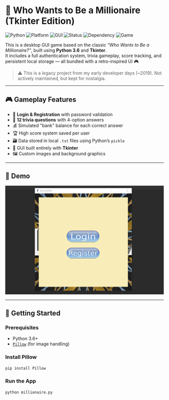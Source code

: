 # 🧠 Who Wants to Be a Millionaire (Tkinter Edition)

![Python](https://img.shields.io/badge/python-3.6%2B-blue.svg)
![Platform](https://img.shields.io/badge/platform-Desktop-lightgrey.svg)
![GUI](https://img.shields.io/badge/GUI-Tkinter-orange.svg)
![Status](https://img.shields.io/badge/status-Legacy-red.svg)
![Dependency](https://img.shields.io/badge/dependency-Pillow-yellow.svg)
![Game](https://img.shields.io/badge/Game-Trivia-blueviolet.svg)


This is a desktop GUI game based on the classic *“Who Wants to Be a Millionaire?”*, built using **Python 3.6** and **Tkinter**.  
It includes a full authentication system, trivia gameplay, score tracking, and persistent local storage — all bundled with a retro-inspired UI 🎮

> ⚠️ This is a legacy project from my early developer days (~2019). Not actively maintained, but kept for nostalgia.

---

## 🎮 Gameplay Features

- 🔐 **Login & Registration** with password validation
- 🎯 **12 trivia questions** with 4-option answers
- 💰 Simulated "bank" balance for each correct answer
- 🏆 High score system saved per user
- 🗃️ Data stored in local `.txt` files using Python’s `pickle`
- 🎨 GUI built entirely with **Tkinter**
- 🖼️ Custom images and background graphics

---

## 📸 Demo

![App Demo](assets/live-demo.gif)  


---

## 🚀 Getting Started

### Prerequisites
- Python 3.6+
- [`Pillow`](https://pypi.org/project/Pillow/) (for image handling)

### Install Pillow
```bash
pip install Pillow
```

### Run the App
```bash
python millionaire.py
```
